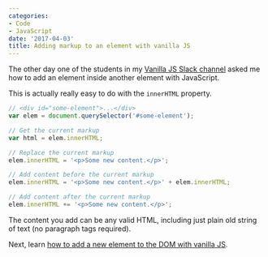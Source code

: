 ```yaml
---
categories:
- Code
- JavaScript
date: '2017-04-03'
title: Adding markup to an element with vanilla JS
---
```


The other day one of the students in my [Vanilla JS Slack channel](https://gomakethings.com/guides/) asked me how to add an element inside another element with JavaScript.

This is actually really easy to do with the `innerHTML` property.

```javascript
// <div id="some-element">...</div>
var elem = document.querySelector('#some-element');

// Get the current markup
var html = elem.innerHTML;

// Replace the current markup
elem.innerHTML = '<p>Some new content.</p>';

// Add content before the current markup
elem.innerHTML = '<p>Some new content.</p>' + elem.innerHTML;

// Add content after the current markup
elem.innerHTML += '<p>Some new content.</p>';
```

The content you add can be any valid HTML, including just plain old string of text (no paragraph tags required).

Next, learn [how to add a new element to the DOM with vanilla JS](https://gomakethings.com/adding-a-new-element-to-the-dom-with-vanilla-js/).